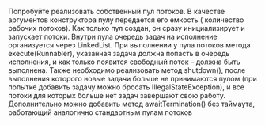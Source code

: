 Попробуйте реализовать собственный пул потоков. В качестве аргументов конструктора пулу передается его емкость (
количество рабочих потоков). Как только пул создан, он сразу инициализирует и запускает потоки. Внутри пула очередь
задач на исполнение организуется через LinkedList<Runnable>. При выполнении у пула потоков метода execute(Runnabler),
указанная задача должна попасть в очередь исполнения, и как только появится свободный поток – должна быть выполнена.
Также необходимо реализовать метод shutdown(), после выполнения которого новые задачи больше не принимаются пулом (при
попытке добавить задачу можно бросать IllegalStateException), и все потоки для которых больше нет задач завершают свою
работу. Дополнительно можно добавить метод awaitTermination() без таймаута, работающий аналогично стандартным пулам
потоков
